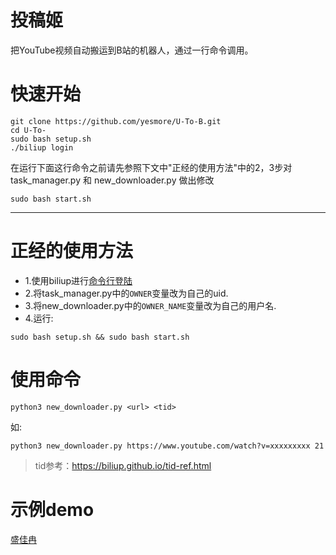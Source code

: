 # 投稿姬

把YouTube视频自动搬运到B站的机器人，通过一行命令调用。

# 快速开始

```shell
git clone https://github.com/yesmore/U-To-B.git
cd U-To-
sudo bash setup.sh
./biliup login
```

在运行下面这行命令之前请先参照下文中"正经的使用方法"中的2，3步对task_manager.py 和 new_downloader.py 做出修改

```shell
sudo bash start.sh 
```
***

# 正经的使用方法 

- 1.使用biliup进行[命令行登陆](https://biliup.github.io/biliup-rs/index.html#windows-%E6%BC%94%E7%A4%BA)
- 2.将task_manager.py中的`OWNER`变量改为自己的uid.  
- 3.将new_downloader.py中的`OWNER_NAME`变量改为自己的用户名.  
- 4.运行:
```shell
sudo bash setup.sh && sudo bash start.sh 
```

# 使用命令
```shell
python3 new_downloader.py <url> <tid>
```
如:
```shell
python3 new_downloader.py https://www.youtube.com/watch?v=xxxxxxxxx 21
```

> tid参考：https://biliup.github.io/tid-ref.html

# 示例demo

[盛佳冉](https://space.bilibili.com/486914885/video)

